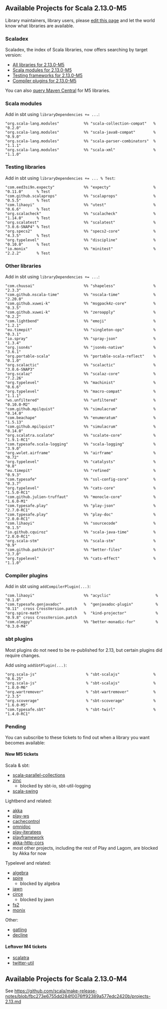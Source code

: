 ## Available Projects for Scala 2.13.0-M5

Library maintainers, library users, please [edit this page](https://github.com/scala/make-release-notes/edit/2.13.x/projects-2.13.md) and let the world know what libraries are available.

### Scaladex

Scaladex, the index of Scala libraries, now offers searching by target version:

* [All libraries for 2.13.0-M5](https://index.scala-lang.org/search?q=fullScalaVersion%3A2.13.0-M5)
* [Scala modules for 2.13.0-M5](https://index.scala-lang.org/search?q=fullScalaVersion%3A2.13.0-M5+AND+organization%3Ascala)
* [Testing frameworks for 2.13.0-M5](https://index.scala-lang.org/search?q=fullScalaVersion%3A2.13.0-M5+AND+topics%3Atesting)
* [Compiler plugins for 2.13.0-M5](https://index.scala-lang.org/search?q=fullScalaVersion%3A2.13.0-M5+AND+topics%3Acompiler-plugin)

You can also [query Maven Central](https://mvnrepository.com/artifact/org.scala-lang/scala-library/2.13.0-M5/usages) for M5 libraries.

### Scala modules

Add in sbt using `libraryDependencies += ...`:

    "org.scala-lang.modules"           %% "scala-collection-compat"   % "0.2.0"
    "org.scala-lang.modules"           %% "scala-java8-compat"        % "0.9.0"
    "org.scala-lang.modules"           %% "scala-parser-combinators"  % "1.1.1"
    "org.scala-lang.modules"           %% "scala-xml"                 % "1.1.0"

### Testing libraries

Add in sbt using `libraryDependencies += ... % Test`:

    "com.eed3si9n.expecty"             %% "expecty"                   % "0.11.0"      % Test
    "com.github.scalaprops"            %% "scalaprops"                % "0.5.5"       % Test
    "com.lihaoyi"                      %% "utest"                     % "0.6.6"       % Test
    "org.scalacheck"                   %% "scalacheck"                % "1.14.0"      % Test
    "org.scalatest"                    %% "scalatest"                 % "3.0.6-SNAP4" % Test
    "org.specs2"                       %% "specs2-core"               % "4.3.5"       % Test
    "org.typelevel"                    %% "discipline"                % "0.10.0"      % Test
    "io.monix"                         %% "minitest"                  % "2.2.2"       % Test

### Other libraries

Add in sbt using `libraryDependencies += ...`:

    "com.chuusai"                      %% "shapeless"                 % "2.3.3"
    "com.github.nscala-time"           %% "nscala-time"               % "2.20.0"
    "com.github.xuwei-k"               %% "msgpack4z-core"            % "0.3.5"
    "com.github.xuwei-k"               %% "zeroapply"                 % "0.2.2"
    "com.lightbend"                    %% "emoji"                     % "1.2.1"
    "eu.timepit"                       %% "singleton-ops"             % "0.3.1"
    "io.spray"                         %% "spray-json"                % "1.3.4"
    "org.json4s"                       %% "json4s-native"             % "3.6.1"
    "org.portable-scala"               %% "portable-scala-reflect"    % "0.1.0"
    "org.scalactic"                    %% "scalactic"                 % "3.0.6-SNAP3"
    "org.scalaz"                       %% "scalaz-core"               % "7.2.26"
    "org.typelevel"                    %% "machinist"                 % "0.6.6"
    "org.typelevel"                    %% "macro-compat"              % "1.1.1"
    "ws.unfiltered"                    %% "unfiltered"                % "0.10.0-M2"
    "com.github.mpilquist"             %% "simulacrum"                % "0.14.0"
    "com.beachape"                     %% "enumeratum"                % "1.5.13"
    "com.github.mpilquist"             %% "simulacrum"                % "0.14.0"
    "org.scalatra.scalate"             %% "scalate-core"              % "1.9.1-RC1"
    "com.typesafe.scala-logging"       %% "scala-logging"             % "3.9.0"
    "org.wvlet.airframe"               %% "airframe"                  % "0.72"
    "org.typelevel"                    %% "catalysts"                 % "0.8"
    "eu.timepit"                       %% "refined"                   % "0.9.3"
    "com.typesafe"                     %% "ssl-config-core"           % "0.3.7"
    "org.typelevel"                    %% "cats-core"                 % "1.5.0-RC1"
    "com.github.julien-truffaut"       %% "monocle-core"              % "1.6.0-M1"
    "com.typesafe.play"                %% "play-json"                 % "2.7.0-RC1"
    "com.typesafe.play"                %% "play-doc"                  % "2.0.0-RC1"
    "com.lihaoyi"                      %% "sourcecode"                % "0.1.5"
    "io.github.cquiroz"                %% "scala-java-time"           % "2.0.0-RC1"
    "org.scala-stm"                    %% "scala-stm"                 % "0.9"
    "com.github.pathikrit"             %% "better-files"              % "3.7.0"
    "org.typelevel"                    %% "cats-effect"               % "1.1.0"

### Compiler plugins

Add in sbt using `addCompilerPlugin(...)`:

    "com.lihaoyi"                      %% "acyclic"                    % "0.1.8"
    "com.typesafe.genjavadoc"          %  "genjavadoc-plugin"          % "0.11"  cross CrossVersion.patch
    "org.spire-math"                   %  "kind-projector"             % "0.9.8" cross CrossVersion.patch
    "com.olegpy"                       %% "better-monadic-for"         % "0.3.0-M4"

### sbt plugins

Most plugins do not need to be re-published for 2.13, but certain plugins did require changes.

Add using `addSbtPlugin(...)`:

    "org.scala-js"                      % "sbt-scalajs"               % "0.6.25"
    "org.scala-js"                      % "sbt-scalajs"               % "1.0.0-M6"
    "org.wartremover"                   % "sbt-wartremover"           % "2.3.5"
    "org.scoverage"                     % "sbt-scoverage"             % "1.6.0-M5"
    "com.typesafe.sbt"                  % "sbt-twirl"                 % "1.4.0-RC1"

### Pending

You can subscribe to these tickets to find out when a library you want becomes available:

#### New M5 tickets

Scala & sbt:

* [scala-parallel-collections](https://github.com/scala/scala-parallel-collections/issues/41)
* [zinc](https://github.com/sbt/zinc/pull/592)
    * blocked by sbt-io, sbt-util-logging
* [scala-swing](https://github.com/scala/scala-swing/issues/84)

Lightbend and related:

* [akka](https://github.com/akka/akka/issues/25105)
* [play-ws](https://github.com/playframework/play-ws/issues/274)
* [cachecontrol](https://github.com/playframework/cachecontrol/pull/29)
* [omnidoc](https://github.com/playframework/omnidoc/issues/24)
* [play-iteratees](https://github.com/playframework/play-iteratees/issues/16)
* [playframework](https://github.com/playframework/playframework/issues/8857)
* [akka-http-cors](https://github.com/lomigmegard/akka-http-cors/issues/40)
* most other projects, including the rest of Play and Lagom, are blocked by Akka for now

Typelevel and related:

* [algebra](https://github.com/typelevel/algebra/issues/219)
* [spire](https://github.com/non/spire/issues/742)
    * blocked by algebra
* [jawn](https://github.com/non/jawn/issues/120)
* [circe](https://github.com/circe/circe/pull/1015)
    * blocked by jawn
* [fs2](https://github.com/functional-streams-for-scala/fs2/issues/1232)
* [monix](https://github.com/monix/monix/issues/786)

Other:

* [gatling](https://github.com/gatling/gatling/issues/3566)
* [decline](https://github.com/bkirwi/decline/pull/47)

#### Leftover M4 tickets

* [scalatra](https://github.com/scalatra/scalatra/issues/831)
* [twitter-util](https://github.com/twitter/util/issues/219)

## Available Projects for Scala 2.13.0-M4

See <https://github.com/scala/make-release-notes/blob/fbc273e6755dd284f0076ff92389a577edc2420b/projects-2.13.md>
